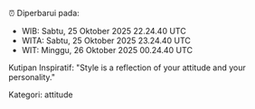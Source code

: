 ⏰ Diperbarui pada:
- WIB: Sabtu, 25 Oktober 2025 22.24.40 UTC
- WITA: Sabtu, 25 Oktober 2025 23.24.40 UTC
- WIT: Minggu, 26 Oktober 2025 00.24.40 UTC

Kutipan Inspiratif:
"Style is a reflection of your attitude and your personality."


Kategori: attitude

